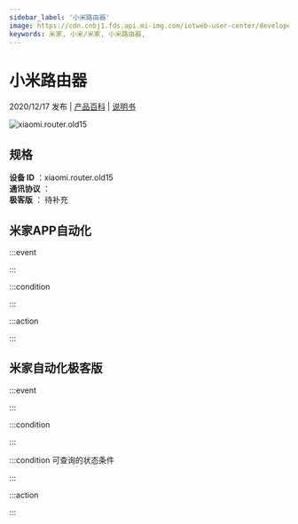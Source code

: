 ```yaml
---
sidebar_label: '小米路由器'
image: https://cdn.cnbj1.fds.api.mi-img.com/iotweb-user-center/developer_1679048995169XqbofnQ4.png?GalaxyAccessKeyId=AKVGLQWBOVIRQ3XLEW&Expires=9223372036854775807&Signature=ul/HBti7a4jYX+qvmaCTw97Qgi4=
keywords: 米家, 小米/米家, 小米路由器, 
---
```

# 小米路由器

2020/12/17 发布 | [产品百科](https://home.mi.com/webapp/content/baike/product/index.html?model=xiaomi.router.old15/) | [说明书](https://home.mi.com/views/introduction.html?model=xiaomi.router.old15&region=cn)

![xiaomi.router.old15](https://cdn.cnbj1.fds.api.mi-img.com/iotweb-user-center/developer_1679048995169XqbofnQ4.png?GalaxyAccessKeyId=AKVGLQWBOVIRQ3XLEW&Expires=9223372036854775807&Signature=ul/HBti7a4jYX+qvmaCTw97Qgi4=)

## 规格  
> 
**设备 ID** ：xiaomi.router.old15  
**通讯协议** ：  
**极客版**  ： 待补充 


## 米家APP自动化  

:::event  

:::

:::condition  

:::

:::action   

:::

## 米家自动化极客版  

:::event  

:::

:::condition  

:::

:::condition 可查询的状态条件  

:::

:::action  

:::

        
